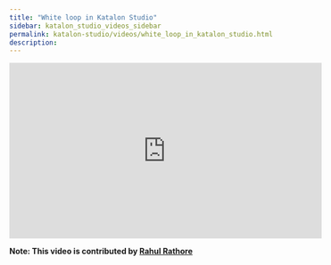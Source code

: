 ```yaml
---
title: "White loop in Katalon Studio"
sidebar: katalon_studio_videos_sidebar
permalink: katalon-studio/videos/white_loop_in_katalon_studio.html
description: 
---
```

<iframe width="560" height="315" src="https://www.youtube.com/embed/AFXs-c4FjG0" title="YouTube video player" frameborder="0" allow="accelerometer; autoplay; clipboard-write; encrypted-media; gyroscope; picture-in-picture" allowfullscreen></iframe>

**Note: This video is contributed by [Rahul Rathore](https://www.youtube.com/user/fluxay44)**
